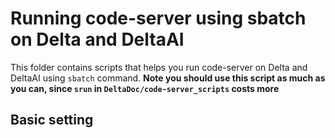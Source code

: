 # Running code-server using sbatch on Delta and DeltaAI

This folder contains scripts that helps you run code-server on Delta and DeltaAI using ```sbatch``` command. 
**Note you should use this script as much as you can, since ```srun``` in ```DeltaDoc/code-server_scripts``` costs more**

## Basic setting
